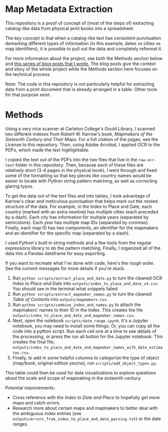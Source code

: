 # Map Metadata Extraction

This repository is a proof of concept of (most of the steps of) extracting catalog-like
data from physical print books into a spreadsheet. 

The key concept is that when a catalog-like text has consistent punctuation demarking
different types of information (in this example, dates vs cities vs map identifiers), 
it is possible to pull out the data and completely reformat it. 

For more information about the project, see both the Methods section below and [this series
of blog posts that I wrote.](https://erinwatson.people.sites.carleton.edu/from-history-book-index-to-digital-database/)
The blog posts give the context and story of the whole project while the Methods section
here focuses on the technical process.

Note: The code in this repository is _not_ particularly helpful for extracting data from 
a print document that is already arranged in a table. Other tools for that purpose exist.

# Methods

Using a very nice scanner at Carleton College's Gould Library, I scanned two different 
indexes from Robert W. Karrow's book, _Mapmakers of the Sixteenth Century and Their Maps_. 
For a full citation of the pages, see the License to this repository.
Then, using Adobe Acrobat, I applied OCR to the PDFs, which made the text highlightable.

I copied the text out of the PDFs into the two files that live in the `raw-ocr-text` 
folder in this repository. Then, because each of these files are relatively short 
(3-4 pages in the physical book), I went through and fixed some of the formatting
so that key pieces like country names would be easier to locate with Python string 
pattern matching, as well as correcting glaring typos.

To get the data out of the text files and into tables, I took advantage of Karrow's 
clear and meticulous punctuation that helps mark out the nested structure of the data. 
For example, in the Index to Place and Date, each country (marked with an extra newline) 
has multiple cities (each preceded by a dash). Each city has information for multiple 
years (separated by semicolons). Each year has multiple map IDs (separated by commas). 
Finally, each map ID has two components, an identifier for the mapmakers and an identifier 
for the specific map (separated by a slash). 

I used Python's built in string methods and a few tools from the regular expressions 
library to do the pattern matching. Finally, I organized all of the data into a 
Pandas dataframe for easy exporting.

If you want to recreate what I've done with code, here's the rough order. See the commit 
messages for more details if you're stuck.
1. Run `python scripts/extract_place_and_date.py` to turn the cleaned OCR _Index to Place and Date_ into `outputs/index_to_place_and_date_v4.csv`. You should see in the terminal what snippets failed.
2. Run `python scripts/extract_mapmaker_names.py` to turn the cleaned _Table of Contents_ into `outputs/mapmakers.csv`. 
3. Run `python scripts/combine_index_and_names.py` to attach the mapmakers' names to their ID in the Index. This creates the file `outputs/index_to_place_and_date_and_mapmaker_names.csv`. 
4. Next, open the notebook `scripts/date_range.ipynb`. It's a Jupyter notebook, you may need to install some things. Or, you can copy all the code into a python script. Run each cell one at a time to see details of the processing, or press the run all button for the Jupyter notebook. This creates the final file, `outputs/index_to_place_and_date_and_mapmaker_names_with_date_estimates.csv`.
5. Finally, to add in some helpful columns to categorize the type of object (map/book, original edition yes/no), run `scripts/add_object_types.py`.


This table could then be used for data visualizations to explore questions
about the scale and scope of mapmaking in the sixteenth century. 

Potential improvements:
- Cross reference with the _Index to Date and Place_ to hopefully get more maps and catch errors.
- Research more about certain maps and mapmakers to better deal with the ambiguous index entries (see `outputs/errors_from_index_to_place_and_date_parsing.txt`) or the date ranges.
